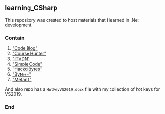 ## learning_CSharp ##
This repository was created to host materials that I learned in .Net development.
### Contain ###
1. ["Code Blog"](https://www.youtube.com/user/admshwan)
3. ["Course Hunter"](https://coursehunter.net/course/programmirovanie-na-c-ot-novichka-do-specialista)
4. ["ITVDN"](https://www.youtube.com/user/CBSystematicsTV)
5. ["Simple Code"](https://www.youtube.com/channel/UCtLKO1Cb2GVNrbU7Fi0pM0w)
6. ["Hackd Bytes"](https://www.youtube.com/channel/UCrNcmuy-uMaVBzLDesfzXDg)
7. ["Byte++"](https://www.youtube.com/channel/UCG7GW-X1cczyzLswoYTTnjQ)
8. ["Metanit"](https://metanit.com/)

And also repo has a `HotKeyVS2019.docx` file with my collection of hot keys for VS2019.

### End ###


